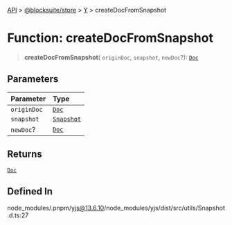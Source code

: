 [API](../../../../../index.md) > [@blocksuite/store](../../../index.md) > [Y](../index.md) > createDocFromSnapshot

# Function: createDocFromSnapshot

> **createDocFromSnapshot**(
  `originDoc`,
  `snapshot`,
  `newDoc`?): [`Doc`](../classes/class.Doc.md)

## Parameters

| Parameter | Type |
| :------ | :------ |
| `originDoc` | [`Doc`](../classes/class.Doc.md) |
| `snapshot` | [`Snapshot`](../classes/class.Snapshot.md) |
| `newDoc`? | [`Doc`](../classes/class.Doc.md) |

## Returns

[`Doc`](../classes/class.Doc.md)

## Defined In

node\_modules/.pnpm/yjs@13.6.10/node\_modules/yjs/dist/src/utils/Snapshot.d.ts:27
